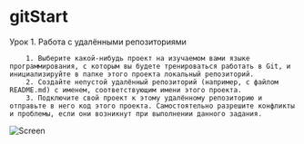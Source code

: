 # gitStart

Урок 1. Работа с удалёнными репозиториями

        1. Выберите какой-нибудь проект на изучаемом вами языке программирования, с которым вы будете тренироваться работать в Git, и инициализируйте в папке этого проекта локальный репозиторий.
        2. Создайте непустой удалённый репозиторий (например, с файлом README.md) с именем, соответствующим имени этого проекта.
        3. Подключите свой проект к этому удалённому репозиторию и отправьте в него код этого проекта. Самостоятельно разрешите конфликты и проблемы, если они возникнут при выполнении данного задания.

![Screen](D:/GitStart/GitStart/GitStart/gitStart/Screens/Screenshot_3.jpg)
